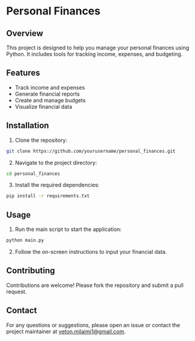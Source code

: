 # Personal Finances

## Overview

This project is designed to help you manage your personal finances using Python. It includes tools for tracking income, expenses, and budgeting.

## Features

- Track income and expenses
- Generate financial reports
- Create and manage budgets
- Visualize financial data

## Installation

1. Clone the repository:

```bash
git clone https://github.com/yourusername/personal_finances.git
```

2. Navigate to the project directory:

```bash
cd personal_finances
```

3. Install the required dependencies:

```bash
pip install -r requirements.txt
```

## Usage

1. Run the main script to start the application:

```bash
python main.py
```

2. Follow the on-screen instructions to input your financial data.

## Contributing

Contributions are welcome! Please fork the repository and submit a pull request.

## Contact

For any questions or suggestions, please open an issue or contact the project maintainer at veton.milaimi1@gmail.com.
